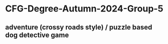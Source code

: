 # CFG-Degree-Autumn-2024-Group-5
## adventure (crossy roads style) / puzzle based dog detective game
